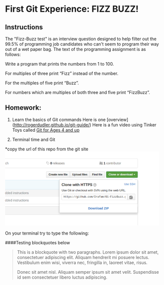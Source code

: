 # First Git Experience: FIZZ BUZZ!


## Instructions
The "Fizz-Buzz test" is an interview question designed to help filter out the 99.5% of programming job candidates who can't seem to program their way out of a wet paper bag. The text of the programming assignment is as follows:


Write a program that prints the numbers from 1 to 100. 

For multiples of three print “Fizz” instead of the number.

For the multiples of five print “Buzz”. 

For numbers which are multiples of both three and five print “FizzBuzz”.


## Homework:
1. Learn the basics of Git commands
Here is one [overview] (http://rogerdudler.github.io/git-guide/)
Here is a fun video using Tinker Toys called [Git for Ages 4 and up](https://youtu.be/1ffBJ4sVUb4)

2. Terminal time and Git

*copy the url of this repo from the git site
![](./images/GitFizzBuzzURL.png?raw=true)

On your terminal try to type the following:
		<git clone >


####Testing blockquotes below
> This is a blockquote with two paragraphs. Lorem ipsum dolor sit amet,
> consectetuer adipiscing elit. Aliquam hendrerit mi posuere lectus.
> Vestibulum enim wisi, viverra nec, fringilla in, laoreet vitae, risus.
> 
> Donec sit amet nisl. Aliquam semper ipsum sit amet velit. Suspendisse
> id sem consectetuer libero luctus adipiscing.

